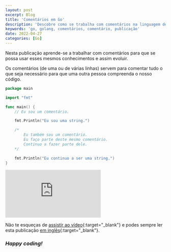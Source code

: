 ```yaml
---
layout: post
excerpt: Blog
title: 'Comentários em Go'
description: 'Descobre como se trabalha com comentários na linguagem de programação Go. Obtém respostas às tuas dúvidas com a teoria e os exemplos apresentados.'
keywords: 'go, golang, comentários, comentário, publicação'
date: 2022-04-27
categories: [Go]
---
```


Nesta publicação aprende-se a trabalhar com comentários para que se possa usar esses mesmos conhecimentos e assim evoluir.

Os comentários (de uma ou de várias linhas) servem para comentar tudo o que seja necessário para que uma outra pessoa compreenda o nosso código.

```go
package main

import "fmt"

func main() {
	// Eu sou um comentário.

	fmt.Println("Eu sou uma string.")

	/*
		Eu também sou um comentário.
		Eu faço parte deste mesmo comentário.
		Continuo a fazer parte dele.
	*/

	fmt.Println("Eu continuo a ser uma string.")
}
```

<div class="video-container">
  <iframe src="https://www.youtube.com/embed/LUq1G_MLY84" frameborder="0" allowfullscreen></iframe>
</div>

Não te esqueças de [assistir ao vídeo](https://youtu.be/LUq1G_MLY84){:target="\_blank"} e podes sempre ler esta publicação [em inglês](https://nelsonsilvadev.com/blog/20220427/comments-in-go/){:target="\_blank"}.

### _Happy coding!_
